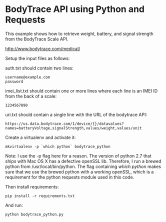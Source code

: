 # BodyTrace API using Python and Requests

This example shows how to retrieve weight, battery, and signal strength from the BodyTrace Scale API.

http://www.bodytrace.com/medical/

Setup the input files as follows:

auth.txt should contain two lines:

    username@example.com
    password

imei_list.txt should contain one or more lines where each line is an IMEI ID from the back of a scale:

    1234567890

uri.txt should contain a single line with the URL of the bodytrace API:

    https://us.data.bodytrace.com/1/device/{}/datavalues?names=batteryVoltage,signalStrength,values/weight,values/unit

Create a virtualenv and activate it:

    mkvirtualenv -p `which python` bodytrace_python

Note: I use the -p flag here for a reason. The version of python 2.7 that ships with Mac OS X has a defective openSSL lib. Therefore, I run a brewed python from /usr/local/bin/python. The flag containing *which python* makes sure that we use the brewed python with a working openSSL, which is a requirement for the python requests module used in this code.

Then install requirements:

    pip install -r requirements.txt

And run:

    python bodytrace_python.py
